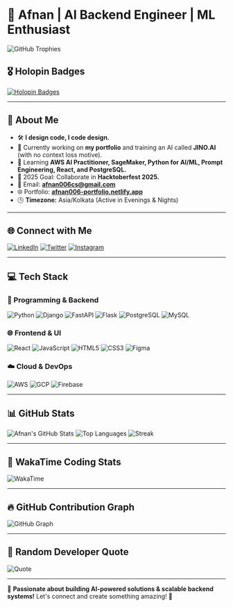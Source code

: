 # 🚀 Afnan | AI Backend Engineer | ML Enthusiast

![GitHub Trophies](https://github-profile-trophy.vercel.app/?username=afnan006&theme=algolia&no-bg=true&no-frame=true&margin-w=15)

## 🎖️ Holopin Badges
[![Holopin Badges](https://holopin.me/afnan006)](https://holopin.io/@afnan006)

---

## 👋 About Me
- 🛠 **I design code, I code design.**
- 🔭 Currently working on **my portfolio** and training an AI called **JINO.AI** (with no context loss motive).
- 🌱 Learning **AWS AI Practitioner, SageMaker, Python for AI/ML, Prompt Engineering, React, and PostgreSQL.**
- 🎯 2025 Goal: Collaborate in **Hacktoberfest 2025.**
- 📧 Email: **[afnan006cs@gmail.com](mailto:afnan006cs@gmail.com)**
- 🌐 Portfolio: **[afnan006-portfolio.netlify.app](https://afnan006-portfolio.netlify.app/)**
- 🕒 **Timezone:** Asia/Kolkata (Active in Evenings & Nights)

---

## 🌐 Connect with Me
[![LinkedIn](https://img.shields.io/badge/-LinkedIn-0A66C2?style=for-the-badge&logo=linkedin&logoColor=white)](https://linkedin.com/in/afnan006)
[![Twitter](https://img.shields.io/badge/-Twitter-1DA1F2?style=for-the-badge&logo=twitter&logoColor=white)](https://x.com/Kaun_Afnan)
[![Instagram](https://img.shields.io/badge/-Instagram-E4405F?style=for-the-badge&logo=instagram&logoColor=white)](https://instagram.com/Kaun_Afnan)

---

## 💻 Tech Stack
### 🚀 Programming & Backend
![Python](https://img.shields.io/badge/-Python-3776AB?style=for-the-badge&logo=python&logoColor=white)
![Django](https://img.shields.io/badge/-Django-092E20?style=for-the-badge&logo=django&logoColor=white)
![FastAPI](https://img.shields.io/badge/-FastAPI-009688?style=for-the-badge&logo=fastapi&logoColor=white)
![Flask](https://img.shields.io/badge/-Flask-000000?style=for-the-badge&logo=flask&logoColor=white)
![PostgreSQL](https://img.shields.io/badge/-PostgreSQL-316192?style=for-the-badge&logo=postgresql&logoColor=white)
![MySQL](https://img.shields.io/badge/-MySQL-4479A1?style=for-the-badge&logo=mysql&logoColor=white)

### 🌐 Frontend & UI
![React](https://img.shields.io/badge/-React-61DAFB?style=for-the-badge&logo=react&logoColor=black)
![JavaScript](https://img.shields.io/badge/-JavaScript-F7DF1E?style=for-the-badge&logo=javascript&logoColor=black)
![HTML5](https://img.shields.io/badge/-HTML5-E34F26?style=for-the-badge&logo=html5&logoColor=white)
![CSS3](https://img.shields.io/badge/-CSS3-1572B6?style=for-the-badge&logo=css3&logoColor=white)
![Figma](https://img.shields.io/badge/-Figma-F24E1E?style=for-the-badge&logo=figma&logoColor=white)

### ☁️ Cloud & DevOps
![AWS](https://img.shields.io/badge/-AWS-FF9900?style=for-the-badge&logo=amazon-aws&logoColor=white)
![GCP](https://img.shields.io/badge/-Google%20Cloud-4285F4?style=for-the-badge&logo=google-cloud&logoColor=white)
![Firebase](https://img.shields.io/badge/-Firebase-FFCA28?style=for-the-badge&logo=firebase&logoColor=black)

---

## 📊 GitHub Stats
![Afnan's GitHub Stats](https://github-readme-stats.vercel.app/api?username=afnan006&show_icons=true&theme=tokyonight)
![Top Languages](https://github-readme-stats.vercel.app/api/top-langs/?username=afnan006&layout=compact&theme=tokyonight)
![Streak](https://github-readme-streak-stats.herokuapp.com/?user=afnan006&theme=tokyonight)

---

## 📡 WakaTime Coding Stats
![WakaTime](https://github-readme-stats.vercel.app/api/wakatime?username=Afnan006&layout=compact&theme=tokyonight)

---

## 🔥 GitHub Contribution Graph
![GitHub Graph](https://github-readme-activity-graph.vercel.app/graph?username=afnan006&theme=dracula)

---

## 📜 Random Developer Quote
![Quote](https://quotes-github-readme.vercel.app/api?type=horizontal&theme=tokyonight)

---
🚀 **Passionate about building AI-powered solutions & scalable backend systems!** Let's connect and create something amazing! 🚀
